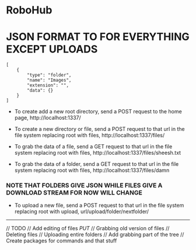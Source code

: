 # RoboHub

JSON FORMAT TO FOR EVERYTHING EXCEPT UPLOADS
============================================
```
[
    {
        "type": "folder",
        "name": "Images",
        "extension": "",
        "data": {}
    }
]
```

- To create add a new root directory, send a POST request to the home page, http://localhost:1337/

- To create a new directory or file, send a POST request to that url in the file system replacing root with files, http://localhost:1337/files/

- To grab the data of a file, send a GET request to that url in the file system replacing root with files, http://localhost:1337/files/sheesh.txt

- To grab the data of a folder, send a GET request to that url in the file system replacing root with files, http://localhost:1337/files/damn
### NOTE THAT FOLDERS GIVE JSON WHILE FILES GIVE A DOWNLOAD STREAM FOR NOW **WILL CHANGE**

- To upload a new file, send a POST request to that url in the file system replacing root with upload, url/upload/folder/nextfolder/

---

// TODO
// Add editing of files *PUT*
// Grabbing old version of files
// Deleting files
// Uploading entire folders
// Add grabbing part of the tree
// Create packages for commands and that stuff
